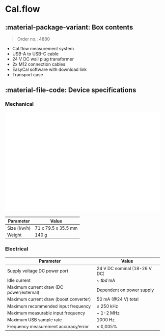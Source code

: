 # Cal.flow

## :material-package-variant: Box contents

> Order no.: 4880

- Cal.flow measurement system 
- USB-A to USB-C cable
- 24 V DC wall plug transformer
- 2x M12 connection cables 
- EasyCal software with download link
- Transport case

## :material-file-code: Device specifications

### Mechanical

![](img/kbdraw.svg)

**Parameter** | **Value**
--- | ---
Size (l/w/h) | 71 x 79.5 x 35.5 mm
Weight | 140 g

### Electrical

**Parameter** | **Value**
--- | ---
Supply voltage DC power port | 24 V DC nominal (18-26 V DC)
Idle current | ~ _tbd_ mA
Maximum current draw (DC power/external) | Dependent on power supply
Maximum current draw (boost converter) | 50 mA (@24 V) total
Maximum recommended input frequency | ≤ 250 kHz
Maximum measurable input frequency | ~ 1-2 MHz
Maximum USB sample rate | 1000 Hz
Frequency measurement accuracy/error | ≤ 0,005%
